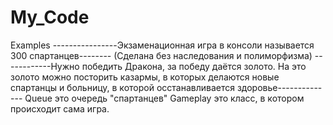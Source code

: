 # My_Code
Examples
----------------Экзаменационная игра в консоли называется 300 спартанцев-------- (Сделана без наследования и полиморфизма)
------------Нужно победить Дракона, за победу даётся золото. На это золото можно посторить казармы, в которых делаются новые спартанцы и больницу, в которой осстанавливается здоровье--------------
Queue это очередь "спартанцев"
Gameplay это класс, в котором происходит сама игра.  
